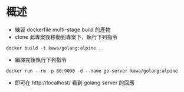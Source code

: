 # 概述
* 練習 dockerfile multi-stage build 的產物
* clone 此專案後移動到專案下，執行下列指令
```
docker build -t kawa/golang:alpine .
```
* 編譯完後執行下列指令
```
docker run --rm -p 80:9090 -d --name go-server kawa/golang:alpine
```
* 即可在 http://localhost/ 看到 golang server 的回應
